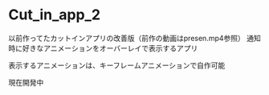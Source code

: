 # Cut_in_app_2
以前作ってたカットインアプリの改善版（前作の動画はpresen.mp4参照）
通知時に好きなアニメーションをオーバーレイで表示するアプリ

表示するアニメーションは、キーフレームアニメーションで自作可能

現在開発中
